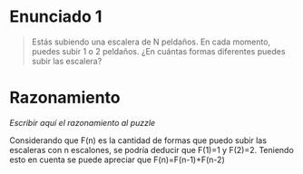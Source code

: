 # Enunciado 1

> Estás subiendo una escalera de N peldaños. En cada momento, puedes subir 1 o 2 peldaños. ¿En cuántas formas diferentes puedes subir las escalera?

# Razonamiento

_Escribir aquí el razonamiento al puzzle_

Considerando que F(n) es la cantidad de formas que puedo subir las escaleras con n escalones, se podría deducir que F(1)=1 y F(2)=2.
Teniendo esto en cuenta se puede apreciar que F(n)=F(n-1)+F(n-2)